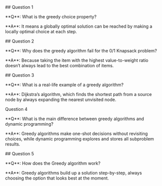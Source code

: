 \#\# Question 1

\*\*Q\*\*: What is the greedy choice property?

\*\*A\*\*: It means a globally optimal solution can be reached by making a locally optimal choice at each step.

\#\# Question 2

\*\*Q\*\*: Why does the greedy algorithm fail for the 0/1 Knapsack problem?

\*\*A\*\*: Because taking the item with the highest value-to-weight ratio doesn’t always lead to the best combination of items.

\#\# Question 3

\*\*Q\*\*: What is a real-life example of a greedy algorithm?

\*\*A\*\*: Dijkstra’s algorithm, which finds the shortest path from a source node by always expanding the nearest unvisited node.

Question 4

\*\*Q\*\*: What is the main difference between greedy algorithms and dynamic programming?

\*\*A\*\*: Greedy algorithms make one-shot decisions without revisiting choices, while dynamic programming explores and stores all subproblem results.

\#\# Question 5

\*\*Q\*\*: How does the Greedy algorithm work?

\*\*A\*\*: Greedy algorithms build up a solution step-by-step, always choosing the option that looks best at the moment.

